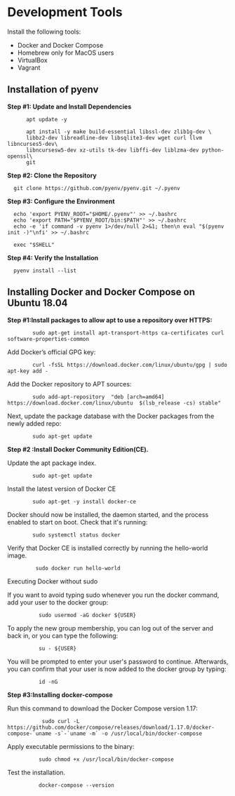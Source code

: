 # Development Tools


  Install the following tools:

  * Docker and Docker Compose
  * Homebrew only for MacOS users
  * VirtualBox
  * Vagrant

## Installation of pyenv
  
  **Step #1: Update and Install Dependencies**
  
          apt update -y
  
          apt install -y make build-essential libssl-dev zlib1g-dev \
          libbz2-dev libreadline-dev libsqlite3-dev wget curl llvm libncurses5-dev\
          libncursesw5-dev xz-utils tk-dev libffi-dev liblzma-dev python-openssl\
          git
      
   **Step #2: Clone the Repository**
      
      
      git clone https://github.com/pyenv/pyenv.git ~/.pyenv
      
      
   **Step #3: Configure the Environment**
   
      echo 'export PYENV_ROOT="$HOME/.pyenv"' >> ~/.bashrc
      echo 'export PATH="$PYENV_ROOT/bin:$PATH"' >> ~/.bashrc
      echo -e 'if command -v pyenv 1>/dev/null 2>&1; then\n eval "$(pyenv init -)"\nfi' >> ~/.bashrc
      
      exec "$SHELL"
      
      
   **Step #4: Verify the Installation**
   
      pyenv install --list
   
   
   
   
## Installing Docker and Docker Compose on Ubuntu 18.04

  **Step #1:Install packages to allow apt to use a repository over HTTPS:**

            sudo apt-get install apt-transport-https ca-certificates curl software-properties-common

  Add Docker’s official GPG key:

            curl -fsSL https://download.docker.com/linux/ubuntu/gpg | sudo apt-key add -

   Add the Docker repository to APT sources:

            sudo add-apt-repository  "deb [arch=amd64] https://download.docker.com/linux/ubuntu  $(lsb_release -cs) stable"

   Next, update the package database with the Docker packages from the newly added repo:

            sudo apt-get update

  **Step #2 :Install Docker Community Edition(CE).**
  
   Update the apt package index.

            sudo apt-get update

   Install the latest version of Docker CE

            sudo apt-get -y install docker-ce

   Docker should now be installed, the daemon started, and the process enabled to start on boot. Check that it's running:

            sudo systemctl status docker

   Verify that Docker CE is installed correctly by running the hello-world image.

             sudo docker run hello-world

   Executing Docker without sudo

   If you want to avoid typing sudo whenever you run the docker command, add your user to the docker group:

              sudo usermod -aG docker ${USER}

   To apply the new group membership, you can log out of the server and back in, or you can type the following:

              su - ${USER}

   You will be prompted to enter your user's password to continue. Afterwards, you can confirm that your user is now added to the docker group by typing:

              id -nG

  **Step #3:Installing docker-compose**
  
   Run this command to download the Docker Compose version 1.17:

               sudo curl -L https://github.com/docker/compose/releases/download/1.17.0/docker-compose-`uname -s`-`uname -m` -o /usr/local/bin/docker-compose

   Apply executable permissions to the binary:

              sudo chmod +x /usr/local/bin/docker-compose

   Test the installation.

              docker-compose --version
   
   
   
   
   
   
   
   
   
   
   
   
   
   
   
   
   
   
   
   
   
   
   
   
   
   
   
   
   
   
   
   
